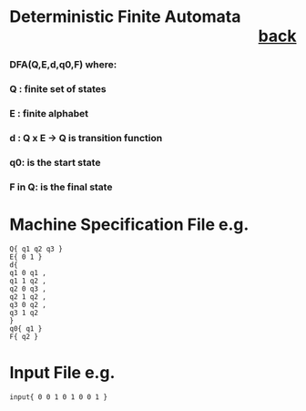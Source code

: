 # Deterministic Finite Automata           <div style="text-align: right">[back](https://github.com/andrewkuhl/Automata)</div>

### DFA(Q,E,d,q0,F) where:
### Q : finite set of states
### E : finite alphabet
### d : Q x E -> Q is transition function
### q0: is the start state
### F in Q: is the final state

# Machine Specification File e.g.
```
Q{ q1 q2 q3 }
E{ 0 1 }
d{ 
q1 0 q1 ,
q1 1 q2 ,
q2 0 q3 ,
q2 1 q2 ,
q3 0 q2 ,
q3 1 q2
}
q0{ q1 }
F{ q2 }
```

# Input File e.g.
```
input{ 0 0 1 0 1 0 0 1 }
```
